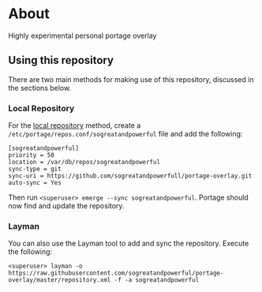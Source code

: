 # About
Highly experimental personal portage overlay

## Using this repository
There are two main methods for making use of this repository, discussed in the sections below.

### Local Repository
For the [local repository](https://wiki.gentoo.org/wiki/Handbook:Parts/Portage/CustomTree#Defining_a_custom_repository) method, create a `/etc/portage/repos.conf/sogreatandpowerful` file and add the following:
```
[sogreatandpowerful]
priority = 50
location = /var/db/repos/sogreatandpowerful
sync-type = git
sync-uri = https://github.com/sogreatandpowerfull/portage-overlay.git
auto-sync = Yes
```
Then run `<superuser> emerge --sync sogreatandpowerful`. Portage should now find and update the repository.

### Layman
You can also use the Layman tool to add and sync the repository. Execute the following:
```
<superuser> layman -o https://raw.githubusercontent.com/sogreatandpowerful/portage-overlay/master/repository.xml -f -a sogreatandpowerful
```
